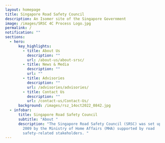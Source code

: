 ```yaml
---
layout: homepage
title: Singapore Road Safety Council
description: An Isomer site of the Singapore Government
image: /images/SRSC 4C Process Logo.jpg
permalink: /
notification: ""
sections:
  - hero:
      key_highlights:
        - title: About Us
          description: ""
          url: /about-us/about-srsc/
        - title: News & Media
          description: ""
          url: ""
        - title: Advisories
          description: ""
          url: /advisories/advisories/
        - title: Contact Us
          description: ""
          url: /contact-us/Contact-Us/
      background: /images/rsz_14oct2022_0842.jpg
  - infobar:
      title: Singapore Road Safety Council
      subtitle: "About "
      description: "The Singapore Road Safety Council (SRSC) was set up on 9 December
        2009 by the Ministry of Home Affairs (MHA) supported by road
        safety-related stakeholders. "
---
```

